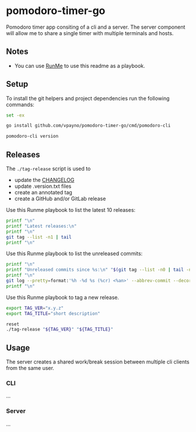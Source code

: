 # pomodoro-timer-go

Pomodoro timer app consiting of a cli and a server.
The server component will allow me to share a single timer with multiple terminals and hosts.

## Notes

- You can use [RunMe](https://github.com/stateful/runme) to use this readme as a playbook.

## Setup

To install the git helpers and project dependencies run the following commands:

```bash { background=false category=setup closeTerminalOnSuccess=false excludeFromRunAll=true interactive=true interpreter=bash name=install-cli promptEnv=true terminalRows=10 }
set -ex

go install github.com/vpayno/pomodoro-timer-go/cmd/pomodoro-cli

pomodoro-cli version
```

## Releases

The `./tag-release` script is used to

- update the [CHANGELOG](./CHANGELOG.md)
- update .version.txt files
- create an annotated tag
- create a GitHub and/or GitLab release

Use this Runme playbook to list the latest 10 releases:

```bash { background=false category=release closeTerminalOnSuccess=false excludeFromRunAll=true interactive=true interpreter=bash name=releases-list promptEnv=true terminalRows=10 }
printf "\n"
printf "Latest releases:\n"
printf "\n"
git tag --list -n1 | tail
printf "\n"
```

Use this Runme playbook to list the unreleased commits:

```bash { background=false category=release closeTerminalOnSuccess=false excludeFromRunAll=true interactive=true interpreter=bash name=releases-unreleased-commits promptEnv=true terminalRows=10 }
printf "\n"
printf "Unreleased commits since %s:\n" "$(git tag --list -n0 | tail -n1)"
printf "\n"
git log --pretty=format:'%h -%d %s (%cr) <%an>' --abbrev-commit --decorate "$(git tag --list -n0 | tail -n1)"..
printf "\n"
```

Use this Runme playbook to tag a new release.

```bash { background=false category=release closeTerminalOnSuccess=false excludeFromRunAll=true interactive=true interpreter=bash name=release-create promptEnv=true terminalRows=20 }
export TAG_VER="x.y.z"
export TAG_TITLE="short description"

reset
./tag-release "${TAG_VER}" "${TAG_TITLE}"
```

## Usage

The server creates a shared work/break session between multiple cli clients from the same user.

### CLI

...

### Server

...
